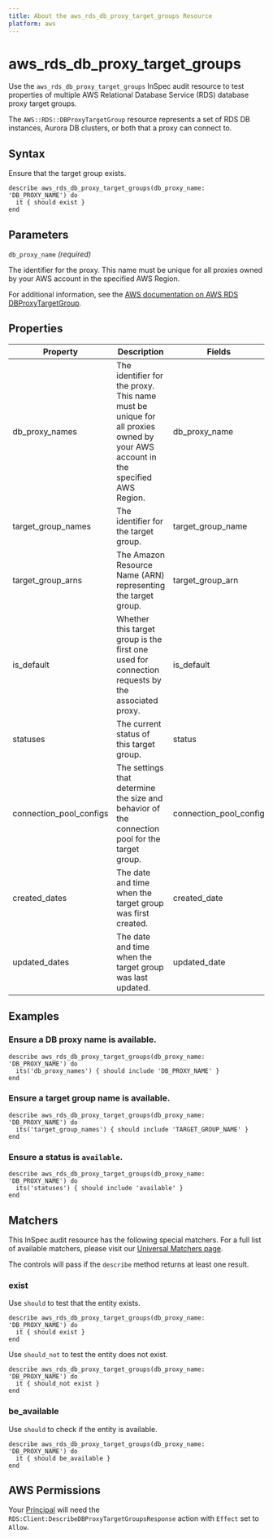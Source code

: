 ```yaml
---
title: About the aws_rds_db_proxy_target_groups Resource
platform: aws
---
```


# aws_rds_db_proxy_target_groups

Use the `aws_rds_db_proxy_target_groups` InSpec audit resource to test properties of multiple AWS Relational Database Service (RDS) database proxy target groups.

The `AWS::RDS::DBProxyTargetGroup` resource represents a set of RDS DB instances, Aurora DB clusters, or both that a proxy can connect to.

## Syntax

Ensure that the target group exists.

    describe aws_rds_db_proxy_target_groups(db_proxy_name: 'DB_PROXY_NAME') do
      it { should exist }
    end

## Parameters

`db_proxy_name` _(required)_

The identifier for the proxy. This name must be unique for all proxies owned by your AWS account in the specified AWS Region.

For additional information, see the [AWS documentation on AWS RDS DBProxyTargetGroup](https://docs.aws.amazon.com/AWSCloudFormation/latest/UserGuide/aws-resource-rds-dbproxytargetgroup.html).

## Properties

| Property | Description | Fields |
| --- | --- | --- |
| db_proxy_names | The identifier for the proxy. This name must be unique for all proxies owned by your AWS account in the specified AWS Region. | db_proxy_name |
| target_group_names | The identifier for the target group. | target_group_name |
| target_group_arns | The Amazon Resource Name (ARN) representing the target group. | target_group_arn |
| is_default | Whether this target group is the first one used for connection requests by the associated proxy. | is_default |
| statuses | The current status of this target group. | status |
| connection_pool_configs | The settings that determine the size and behavior of the connection pool for the target group. | connection_pool_config |
| created_dates | The date and time when the target group was first created. | created_date |
| updated_dates | The date and time when the target group was last updated. | updated_date |

## Examples

### Ensure a DB proxy name is available.

    describe aws_rds_db_proxy_target_groups(db_proxy_name: 'DB_PROXY_NAME') do
      its('db_proxy_names') { should include 'DB_PROXY_NAME' }
    end

### Ensure a target group name is available.

    describe aws_rds_db_proxy_target_groups(db_proxy_name: 'DB_PROXY_NAME') do
      its('target_group_names') { should include 'TARGET_GROUP_NAME' }
    end

### Ensure a status is `available`.

    describe aws_rds_db_proxy_target_groups(db_proxy_name: 'DB_PROXY_NAME') do
      its('statuses') { should include 'available' }
    end

## Matchers

This InSpec audit resource has the following special matchers. For a full list of available matchers, please visit our [Universal Matchers page](https://www.inspec.io/docs/reference/matchers/).

The controls will pass if the `describe` method returns at least one result.

### exist

Use `should` to test that the entity exists.

    describe aws_rds_db_proxy_target_groups(db_proxy_name: 'DB_PROXY_NAME') do
      it { should exist }
    end

Use `should_not` to test the entity does not exist.

    describe aws_rds_db_proxy_target_groups(db_proxy_name: 'DB_PROXY_NAME') do
      it { should_not exist }
    end

### be_available

Use `should` to check if the entity is available.

    describe aws_rds_db_proxy_target_groups(db_proxy_name: 'DB_PROXY_NAME') do
      it { should be_available }
    end

## AWS Permissions

Your [Principal](https://docs.aws.amazon.com/IAM/latest/UserGuide/intro-structure.html#intro-structure-principal) will need the `RDS:Client:DescribeDBProxyTargetGroupsResponse` action with `Effect` set to `Allow`.
